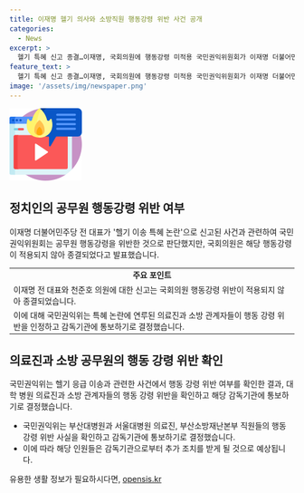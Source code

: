 ```yaml
---
title: 이재명 헬기 의사와 소방직원 행동강령 위반 사건 공개
categories:
  - News
excerpt: >
  헬기 특혜 신고 종결…이재명, 국회의원에 행동강령 미적용 국민권익위원회가 이재명 더불어민주당 전 대표의 헬기 이송 특혜 논란에 대한 조사를 마무리했다. 조사 결과 이전 대표와 그 비서실장인 국회의원에 대한 신고는 국회의원 행동강령이 적용되지 않아 종결되었고, 청탁금지법 위반 관련 자료도 부족하여 종결됐다. 그러나 대학 병원 의료진과 소방 관계자들은 행동강령 위반으로 확인돼 감독기관에 통보될 예정이다.
feature_text: >
  헬기 특혜 신고 종결…이재명, 국회의원에 행동강령 미적용 국민권익위원회가 이재명 더불어민주당 전 대표의 헬기 이송 특혜 논란에 대한 조사를 마무리했다. 조사 결과 이전 대표와 그 비서실장인 국회의원에 대한 신고는 국회의원 행동강령이 적용되지 않아 종결되었고, 청탁금지법 위반 관련 자료도 부족하여 종결됐다. 그러나 대학 병원 의료진과 소방 관계자들은 행동강령 위반으로 확인돼 감독기관에 통보될 예정이다.
image: '/assets/img/newspaper.png'
---
```


<p><img src="/assets/img/news.png" alt="rentncar 속보" /></p>

<h2 data-ke-size="size26">정치인의 공무원 행동강령 위반 여부</h2>

<p data-ke-size="size16">이재명 더불어민주당 전 대표가 '헬기 이송 특혜 논란'으로 신고된 사건과 관련하여 국민권익위원회는 공무원 행동강령을 위반한 것으로 판단했지만, 국회의원은 해당 행동강령이 적용되지 않아 종결되었다고 발표했습니다.</p>

<table>
    <tr>
        <td style="text-align: center; height: 17px;"><b>주요 포인트</b></td>
    </tr>
    <tr>
        <td>이재명 전 대표와 천준호 의원에 대한 신고는 국회의원 행동강령 위반이 적용되지 않아 종결되었습니다.</td>
    </tr>
    <tr>
        <td>이에 대해 국민권익위는 특혜 논란에 연루된 의료진과 소방 관계자들이 행동 강령 위반을 인정하고 감독기관에 통보하기로 결정했습니다.</td>
    </tr>
</table>

<h2 data-ke-size="size26">의료진과 소방 공무원의 행동 강령 위반 확인</h2>

<p data-ke-size="size16">국민권익위는 헬기 응급 이송과 관련한 사건에서 행동 강령 위반 여부를 확인한 결과, 대학 병원 의료진과 소방 관계자들의 행동 강령 위반을 확인하고 해당 감독기관에 통보하기로 결정했습니다.</p>

<ul>
    <li>국민권익위는 부산대병원과 서울대병원 의료진, 부산소방재난본부 직원들의 행동 강령 위반 사실을 확인하고 감독기관에 통보하기로 결정했습니다.</li>
    <li>이에 따라 해당 인원들은 감독기관으로부터 추가 조치를 받게 될 것으로 예상됩니다.</li>
</ul>
유용한 생활 정보가 필요하시다면, <a href="https://opensis.kr" rel="dofollow">opensis.kr</a>


